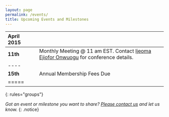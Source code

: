 ```yaml
---
layout: page
permalink: /events/
title: Upcoming Events and Milestones
---
```



| April 2015     | |  |
|:--------|:---|:--------|
| **11th** | | Monthly Meeting @ 11 am EST. Contact [Ijeoma Ejiofor Onwuogu](mailto:ijeoma.ejiofor@fggconitsha.com) for conference details.|  
|----
| **15th** | | Annual Membership Fees Due | 
|=====
{: rules="groups"}


*Got an event or milestone you want to share? [Please contact us](mailto:contactus@fggconitsha.com) and let us know.*
{: .notice}
